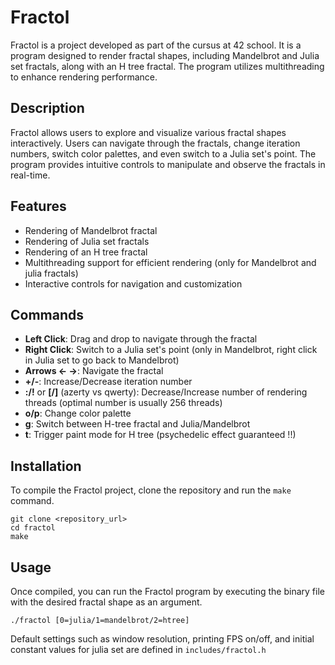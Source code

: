 # Fractol

Fractol is a project developed as part of the cursus at 42 school. It is a program designed to render fractal shapes, including Mandelbrot and Julia set fractals, along with an H tree fractal. The program utilizes multithreading to enhance rendering performance.

## Description

Fractol allows users to explore and visualize various fractal shapes interactively. Users can navigate through the fractals, change iteration numbers, switch color palettes, and even switch to a Julia set's point. The program provides intuitive controls to manipulate and observe the fractals in real-time.

## Features

- Rendering of Mandelbrot fractal
- Rendering of Julia set fractals
- Rendering of an H tree fractal
- Multithreading support for efficient rendering (only for Mandelbrot and julia fractals)
- Interactive controls for navigation and customization

## Commands

- **Left Click**: Drag and drop to navigate through the fractal
- **Right Click**: Switch to a Julia set's point (only in Mandelbrot, right click in Julia set to go back to Mandelbrot)
- **Arrows <- ->**: Navigate the fractal
- **+/-**: Increase/Decrease iteration number
- **:/!** or **[/]** (azerty vs qwerty): Decrease/Increase number of rendering threads (optimal number is usually 256 threads)
- **o/p**: Change color palette
- **g**: Switch between H-tree fractal and Julia/Mandelbrot
- **t**: Trigger paint mode for H tree (psychedelic effect guaranteed !!)

## Installation

To compile the Fractol project, clone the repository and run the `make` command.

```
git clone <repository_url>
cd fractol
make
```

## Usage

Once compiled, you can run the Fractol program by executing the binary file with the desired fractal shape as an argument.

```
./fractol [0=julia/1=mandelbrot/2=htree]
```

Default settings such as window resolution, printing FPS on/off,
and initial constant values for julia set are defined in `includes/fractol.h`